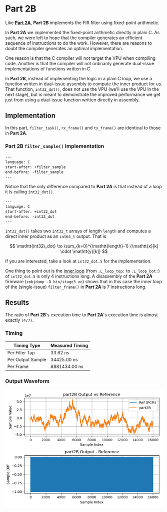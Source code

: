 
# Part 2B

Like [**Part 2A**](part2A.md), **Part 2B** implements the FIR filter
using fixed-point arithmetic. 

In **Part 2A** we implemented the fixed-point arithmetic directly in plain C. As
such, we were left to hope that the compiler generates an efficient sequence of
instructions to do the work. However, there are reasons to doubt the compiler
generates an optimal implementation. 

One reason is that the C compiler will not target the VPU when compiling code.
Another is that the compiler will not ordinarily generate dual-issue
implementations of functions written in C.

In **Part 2B**, instead of implementing the logic in a plain C loop, we use a
function written in dual-issue assembly to compute the inner product for us.
That function, `int32_dot()`, does not use the VPU (we'll use the VPU in the
next stage), but is meant to demonstrate the improved performance we get just
from using a dual-issue function written directly in assembly.

## Implementation

In this part, `filter_task()`, `rx_frame()` and `tx_frame()` are identical to
those in **Part 2A**.

### **Part 2B** `filter_sample()` Implementation

```{literalinclude} ../src/part2B/part2B.c
---
language: C
start-after: +filter_sample
end-before: -filter_sample
---
```

Notice that the only difference compared to **Part 2A** is that instead of a loop it is calling `int32_dot()`.

```{literalinclude} ../src/part2B/part2B.c
---
language: C
start-after: +int32_dot
end-before: -int32_dot
---
```

`int32_dot()` takes two `int32_t` arrays of length `length` and computes a
direct inner product as an `int64_t` output. That is

$$
  \mathtt{int32\_dot} \to \sum_{k=0}^{\mathtt{length}-1} {\mathtt{x}[k] \cdot \mathtt{y}[k]}
$$

If you are interested, take a look at `int32_dot.S` for the
implementation.

One thing to point out is the [inner loop](TODO) (from `.L_loop_top:` to
`.L_loop_bot:`) of `int32_dot.S` is only 4 instructions long. A disassembly of
the **Part 2A** firmware (`xobjdump -D bin/stage3.xe`) shows that in this case
the inner loop of the (single-issue) `filter_frame()` in **Part 2A** is 7
instructions long.

## Results

The ratio of **Part 2B**'s execution time to **Part 2A**'s execution time is
almost exactly `(4/7)`.

### Timing

| Timing Type       | Measured Timing
|-------------------|-----------------------
| Per Filter Tap    | 33.62 ns
| Per Output Sample | 34425.00 ns
| Per Frame         | 8881434.00 ns

### Output Waveform

![**Part 2B** Output](img/part2B.png)